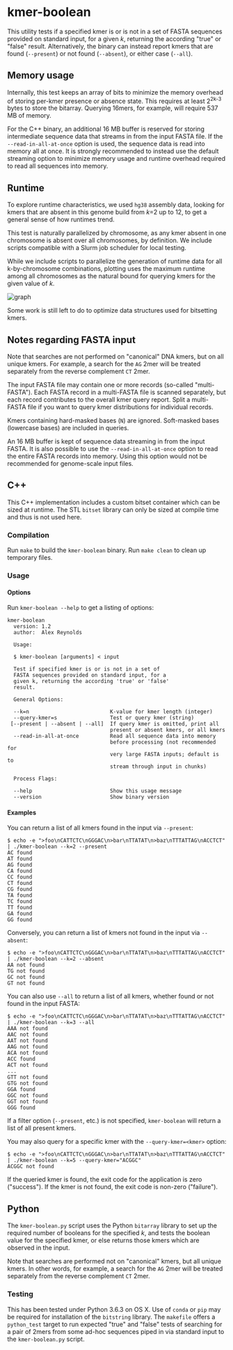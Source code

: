 # kmer-boolean

This utility tests if a specified kmer is or is not in a set of FASTA sequences provided on standard input, for a given *k*, returning the according "true" or "false" result. Alternatively, the binary can instead report kmers that are found (`--present`) or not found (`--absent`), or either case (`--all`).

## Memory usage

Internally, this test keeps an array of bits to minimize the memory overhead of storing per-kmer presence or absence state. This requires at least 2<sup>2k-3</sup> bytes to store the bitarray. Querying 16mers, for example, will require 537 MB of memory.

For the C++ binary, an additional 16 MB buffer is reserved for storing intermediate sequence data that streams in from the input FASTA file. If the `--read-in-all-at-once` option is used, the sequence data is read into memory all at once. It is strongly recommended to instead use the default streaming option to minimize memory usage and runtime overhead required to read all sequences into memory.

## Runtime

To explore runtime characteristics, we used `hg38` assembly data, looking for kmers that are absent in this genome build from <em>k</em>=2 up to 12, to get a general sense of how runtimes trend.

This test is naturally parallelized by chromosome, as any kmer absent in one chromosome is absent over all chromosomes, by definition. We include scripts compatible with a Slurm job scheduler for local testing.

While we include scripts to parallelize the generation of runtime data for all k-by-chromosome combinations, plotting uses the maximum runtime among all chromosomes as the natural bound for querying kmers for the given value of *k*.

![graph](https://user-images.githubusercontent.com/33584/79310219-6ca02580-7eb0-11ea-9e5b-bf443aebf51b.png)

Some work is still left to do to optimize data structures used for bitsetting kmers.

## Notes regarding FASTA input

Note that searches are not performed on "canonical" DNA kmers, but on all unique kmers. For example, a search for the `AG` 2mer will be treated separately from the reverse complement `CT` 2mer.

The input FASTA file may contain one or more records (so-called "multi-FASTA"). Each FASTA record in a multi-FASTA file is scanned separately, but each record contributes to the overall kmer query report. Split a multi-FASTA file if you want to query kmer distributions for individual records.

Kmers containing hard-masked bases (`N`) are ignored. Soft-masked bases (lowercase bases) are included in queries.

An 16 MB buffer is kept of sequence data streaming in from the input FASTA. It is also possible to use the `--read-in-all-at-once` option to read the entire FASTA records into memory. Using this option would not be recommended for genome-scale input files.

## C++

This C++ implementation includes a custom bitset container which can be sized at runtime. The STL `bitset` library can only be sized at compile time and thus is not used here.

### Compilation

Run `make` to build the `kmer-boolean` binary. Run `make clean` to clean up temporary files.

### Usage

#### Options

Run `kmer-boolean --help` to get a listing of options:

```
kmer-boolean
  version: 1.2
  author:  Alex Reynolds

  Usage:

  $ kmer-boolean [arguments] < input

  Test if specified kmer is or is not in a set of
  FASTA sequences provided on standard input, for a
  given k, returning the according 'true' or 'false'
  result.

  General Options:

  --k=n                          K-value for kmer length (integer)
  --query-kmer=s                 Test or query kmer (string)
 [--present | --absent | --all]  If query kmer is omitted, print all
                                 present or absent kmers, or all kmers
  --read-in-all-at-once          Read all sequence data into memory
                                 before processing (not recommended for
                                 very large FASTA inputs; default is to
                                 stream through input in chunks)
                                 
  Process Flags:

  --help                         Show this usage message
  --version                      Show binary version

```

#### Examples

You can return a list of all kmers found in the input via `--present`:

```
$ echo -e ">foo\nCATTCTC\nGGGAC\n>bar\nTTATAT\n>baz\nTTTATTAG\nACCTCT" | ./kmer-boolean --k=2 --present
AC found
AT found
AG found
CA found
CC found
CT found
CG found
TA found
TC found
TT found
GA found
GG found
```

Conversely, you can return a list of kmers not found in the input via `--absent`:

```
$ echo -e ">foo\nCATTCTC\nGGGAC\n>bar\nTTATAT\n>baz\nTTTATTAG\nACCTCT" | ./kmer-boolean --k=2 --absent
AA not found
TG not found
GC not found
GT not found
```

You can also use `--all` to return a list of all kmers, whether found or not found in the input FASTA:

```
$ echo -e ">foo\nCATTCTC\nGGGAC\n>bar\nTTATAT\n>baz\nTTTATTAG\nACCTCT" | ./kmer-boolean --k=3 --all
AAA not found
AAC not found
AAT not found
AAG not found
ACA not found
ACC found
ACT not found
...
GTT not found
GTG not found
GGA found
GGC not found
GGT not found
GGG found
```

If a filter option (`--present`, etc.) is not specified, `kmer-boolean` will return a list of all present kmers.

You may also query for a specific kmer with the `--query-kmer=<kmer>` option:

```
$ echo -e ">foo\nCATTCTC\nGGGAC\n>bar\nTTATAT\n>baz\nTTTATTAG\nACCTCT" | ./kmer-boolean --k=5 --query-kmer="ACGGC"
ACGGC not found
```

If the queried kmer is found, the exit code for the application is zero ("success"). If the kmer is not found, the exit code is non-zero ("failure").

## Python

The `kmer-boolean.py` script uses the Python `bitarray` library to set up the required number of booleans for the specified *k*, and tests the boolean value for the specified kmer, or else returns those kmers which are observed in the input.

Note that searches are performed not on "canonical" kmers, but all unique kmers. In other words, for example, a search for the `AG` 2mer will be treated separately from the reverse complement `CT` 2mer.

### Testing

This has been tested under Python 3.6.3 on OS X. Use of `conda` or `pip` may be required for installation of the `bitstring` library. 
The `makefile` offers a `python_test` target to run expected "true" and "false" tests of searching for a pair of 2mers from some ad-hoc sequences piped in via standard input to the `kmer-boolean.py` script.
